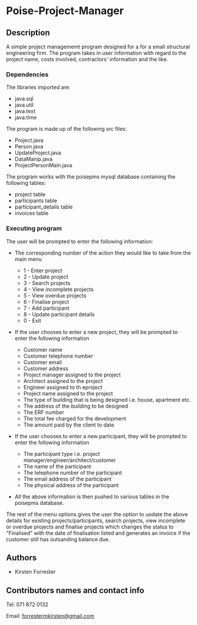 # Poise-Project-Manager

## Description

A simple project managememt program designed for a for a small structural engineering firm. The program takes in user information with regard to the project name, costs involved, contractors' information and the like.

### Dependencies

The libraries imported are:  
* java.sql
* java.util
* java.text
* java.time

The program is made up of the following src files:
* Project.java
* Person.java
* UpdateProject.java
* DataManip.java
* ProjectPersonMain.java

The program works with the poisepms mysql database containing the following tables:
 * project table
 * participants table
 * participant_details table
 * invoices table

### Executing program

The user will be prompted to enter the following information:
* The corresponding number of the action they would like to take from the main menu
  - 1 - Enter project
  - 2 - Update project
  - 3 - Search projects
  - 4 - View incomplete projects
  - 5 - View overdue projects
  - 6 - Finalise project
  - 7 - Add participant
  - 8 - Update participant details
  - 0 - Exit
  
* If the user chooses to enter a new project, they will be prompted to enter the following information
  - Customer name 
  - Customer telephone number
  - Customer email
  - Customer address
  - Project manager assigned to the project
  - Architect assigned to the project
  - Engineer assigned to th eproject
  - Project name assigned to the project
  - The type of building that is being designed i.e. house, apartment etc.
  - The address of the building to be designed
  - The ERF number
  - The total fee charged for the development
  - The amount paid by the client to date
  
* If the user chooses to enter a new participant, they will be prompted to enter the following information
  - The participant type i.e. project manager/engineer/architect/customer
  - The name of the participant
  - The telephone number of the participant
  - The email address of the participant
  - The physical address of the participant
  
* All the above information is then pushed to various tables in the poisepms database.
 
 The rest of the menu options gives the user the option to uodate the above details for existing projects/participants, search projects, view incomplete
 or overdue projects and finalise projects which changes the status to "Finalised" with the date of finalisation listed and generates an invoice if the 
 customer still has outsanding balance due.

## Authors

* Kirsten Forrester

## Contributors names and contact info

Tel: 071 872 0132

Email: forrestermkirsten@gmail.com

